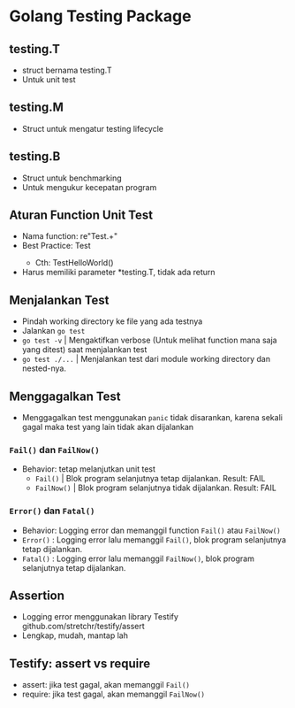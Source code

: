 # Golang Testing Package

## testing.T
- struct bernama testing.T
- Untuk unit test

## testing.M
- Struct untuk mengatur testing lifecycle

## testing.B
- Struct untuk benchmarking
- Untuk mengukur kecepatan program

## Aturan Function Unit Test
- Nama function: re"Test.+"
- Best Practice: Test<Nama Function>
  - Cth: TestHelloWorld()
- Harus memiliki parameter *testing.T, tidak ada return

## Menjalankan Test
- Pindah working directory ke file yang ada testnya
- Jalankan `go test`
- `go test -v` | Mengaktifkan verbose (Untuk melihat function mana saja yang ditest) saat menjalankan test
- `go test ./...` | Menjalankan test dari module working directory dan nested-nya.


## Menggagalkan Test
- Menggagalkan test menggunakan `panic` tidak disarankan, karena sekali gagal maka test yang lain tidak akan dijalankan

### `Fail()` dan `FailNow()`
- Behavior: tetap melanjutkan unit test
  - `Fail()` | Blok program selanjutnya tetap dijalankan. Result: FAIL
  - `FailNow()` | Blok program selanjutnya tidak dijalankan. Result: FAIL

### `Error()` dan `Fatal()`
- Behavior: Logging error dan memanggil function `Fail()` atau `FailNow()`
- `Error()` : Logging error lalu memanggil `Fail()`, blok program selanjutnya tetap dijalankan.
- `Fatal()` : Logging error lalu memanggil `FailNow()`, blok program selanjutnya tetap dijalankan.

## Assertion
- Logging error menggunakan library Testify github.com/stretchr/testify/assert
- Lengkap, mudah, mantap lah

## Testify: assert vs require
- assert: jika test gagal, akan memanggil `Fail()`
- require: jika test gagal, akan memanggil `FailNow()`
